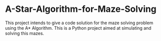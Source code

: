 # A-Star-Algorithm-for-Maze-Solving
This project intends to give a code solution for the maze solving problem using the A* Algorithm. This is a Python project aimed at simulating and solving this mazes.
